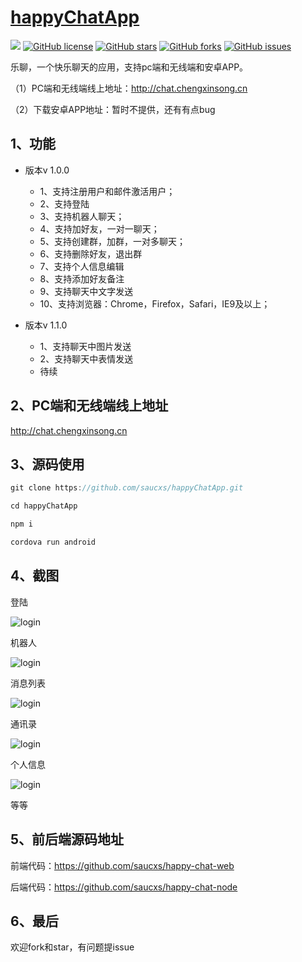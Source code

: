 
# [happyChatApp](https://github.com/saucxs/happyChatApp)
[![](https://img.shields.io/badge/Powered%20by-saucxs%20-brightgreen.svg)](https://github.com/saucxs/happyChatApp)
[![GitHub license](https://img.shields.io/github/license/saucxs/happyChatApp.svg)](https://github.com/saucxs/happyChatApp/blob/master/LICENSE)
[![GitHub stars](https://img.shields.io/github/stars/saucxs/happyChatApp.svg)](https://github.com/saucxs/happyChatApp/stargazers)
[![GitHub forks](https://img.shields.io/github/forks/saucxs/happyChatApp.svg)](https://github.com/saucxs/happyChatApp/network)
[![GitHub issues](https://img.shields.io/github/issues/saucxs/happyChatApp.svg)](https://github.com/saucxs/happyChatApp/issues)

乐聊，一个快乐聊天的应用，支持pc端和无线端和安卓APP。

（1）PC端和无线端线上地址：http://chat.chengxinsong.cn

（2）下载安卓APP地址：暂时不提供，还有有点bug

## 1、功能
+ 版本v 1.0.0
    - 1、支持注册用户和邮件激活用户；
    - 2、支持登陆
    - 3、支持机器人聊天；
    - 4、支持加好友，一对一聊天；
    - 5、支持创建群，加群，一对多聊天；
    - 6、支持删除好友，退出群
    - 7、支持个人信息编辑
    - 8、支持添加好友备注
    - 9、支持聊天中文字发送
    - 10、支持浏览器：Chrome，Firefox，Safari，IE9及以上； 

+ 版本v 1.1.0
    - 1、支持聊天中图片发送
    - 2、支持聊天中表情发送
    - 待续
    
    
## 2、PC端和无线端线上地址

http://chat.chengxinsong.cn
    
## 3、源码使用
```js
git clone https://github.com/saucxs/happyChatApp.git

cd happyChatApp

npm i

cordova run android
```

## 4、截图

登陆

![login](./vue_app/images/login.png)


机器人

![login](./vue_app/images/robot.png)

消息列表

![login](./vue_app/images/message.png)

通讯录

![login](./vue_app/images/contact.png)

个人信息

![login](./vue_app/images/personal.png)

等等

## 5、前后端源码地址

前端代码：https://github.com/saucxs/happy-chat-web

后端代码：https://github.com/saucxs/happy-chat-node

## 6、最后

欢迎fork和star，有问题提issue
